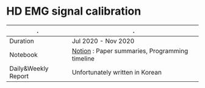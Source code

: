 # HD EMG signal calibration

| .             | .                                                                                    |
| ------------- | ------------------------------------------------------------------------------------ |
| Duration      | Jul 2020 - Nov 2020 |
| Notebook   | [Notion](https://www.notion.so/SubNote-c44b5edc2bce4f158651a44a88177dc6) : Paper summaries, Programming timeline    |
| Daily&Weekly Report | Unfortunately written in Korean                                               |

<br>
